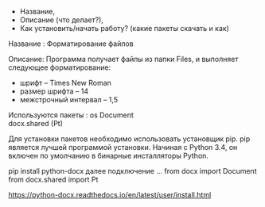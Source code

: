 * Название, 
* Описание (что делает?), 
* Как установить/начать работу? (какие пакеты скачать и как)

Название : Форматирование файлов

Описание: Программа получает файлы из папки Files, и выполняет следующее форматирование:
- шрифт – Times New Roman
- размер шрифта – 14
- межстрочный интервал – 1,5

Используются пакеты :
os
Document  
docx.shared (Pt)

Для установки пакетов необходимо использовать установщик pip.
pip является лучшей программой установки.
Начиная с Python 3.4, он включен по умолчанию в бинарные инсталляторы Python.

pip install python-docx 
далее подключение ... 
from docx import Document
from docx.shared import Pt

https://python-docx.readthedocs.io/en/latest/user/install.html
